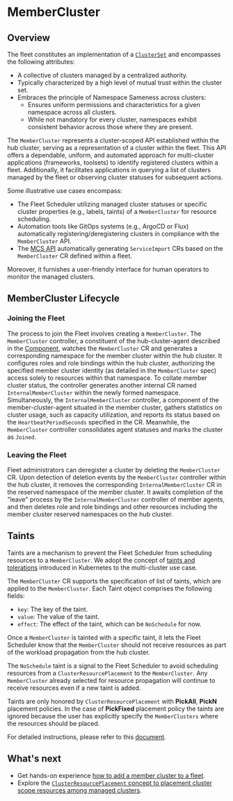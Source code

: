 # MemberCluster

## Overview

The fleet constitutes an implementation of a [`ClusterSet`](https://multicluster.sigs.k8s.io/api-types/cluster-set/) and 
encompasses the following attributes:
- A collective of clusters managed by a centralized authority.
- Typically characterized by a high level of mutual trust within the cluster set.
- Embraces the principle of Namespace Sameness across clusters:
  - Ensures uniform permissions and characteristics for a given namespace across all clusters.
  - While not mandatory for every cluster, namespaces exhibit consistent behavior across those where they are present.

The `MemberCluster` represents a cluster-scoped API established within the hub cluster, serving as a representation of 
a cluster within the fleet. This API offers a dependable, uniform, and automated approach for multi-cluster applications
(frameworks, toolsets) to identify registered clusters within a fleet. Additionally, it facilitates applications in querying
a list of clusters managed by the fleet or observing cluster statuses for subsequent actions.

Some illustrative use cases encompass:

- The Fleet Scheduler utilizing managed cluster statuses or specific cluster properties (e.g., labels, taints) of a `MemberCluster`
for resource scheduling.
- Automation tools like GitOps systems (e.g., ArgoCD or Flux) automatically registering/deregistering clusters in compliance
with the `MemberCluster` API.
- The [MCS API](https://multicluster.sigs.k8s.io/concepts/multicluster-services-api/) automatically generating `ServiceImport` CRs 
based on the `MemberCluster` CR defined within a fleet.

Moreover, it furnishes a user-friendly interface for human operators to monitor the managed clusters.

## MemberCluster Lifecycle

### Joining the Fleet

The process to join the Fleet involves creating a `MemberCluster`. The `MemberCluster` controller, a constituent of the 
hub-cluster-agent described in the [Component](../Components/README.md), watches the `MemberCluster` CR and generates 
a corresponding namespace for the member cluster within the hub cluster. It configures roles and role bindings within the
hub cluster, authorizing the specified member cluster identity (as detailed in the `MemberCluster` spec) access solely 
to resources within that namespace. To collate member cluster status, the controller generates another internal CR named
`InternalMemberCluster` within the newly formed namespace. Simultaneously, the `InternalMemberCluster` controller, a component
of the member-cluster-agent situated in the member cluster, gathers statistics on cluster usage, such as capacity utilization, 
and reports its status based on the `HeartbeatPeriodSeconds` specified in the CR. Meanwhile, the `MemberCluster` controller 
consolidates agent statuses and marks the cluster as `Joined`.

### Leaving the Fleet

Fleet administrators can deregister a cluster by deleting the `MemberCluster` CR. Upon detection of deletion events by 
the `MemberCluster` controller within the hub cluster, it removes the corresponding `InternalMemberCluster` CR in the 
reserved namespace of the member cluster. It awaits completion of the "leave" process by the `InternalMemberCluster` 
controller of member agents, and then deletes role and role bindings and other resources including the member cluster reserved
namespaces on the hub cluster.

## Taints

Taints are a mechanism to prevent the Fleet Scheduler from scheduling resources to a `MemberCluster`. We adopt the concept of 
[taints and tolerations](https://kubernetes.io/docs/concepts/scheduling-eviction/taint-and-toleration/) introduced in Kubernetes to 
the multi-cluster use case.

The `MemberCluster` CR supports the specification of list of taints, which are applied to the `MemberCluster`. Each Taint object comprises
the following fields:
- `key`: The key of the taint.
- `value`: The value of the taint.
- `effect`: The effect of the taint, which can be `NoSchedule` for now.

Once a `MemberCluster` is tainted with a specific taint, it lets the Fleet Scheduler know that the `MemberCluster` should not receive resources 
as part of the workload propagation from the hub cluster.

The `NoSchedule` taint is a signal to the Fleet Scheduler to avoid scheduling resources from a `ClusterResourcePlacement` to the `MemberCluster`.
Any `MemberCluster` already selected for resource propagation will continue to receive resources even if a new taint is added.

Taints are only honored by `ClusterResourcePlacement` with **PickAll**, **PickN** placement policies. In the case of **PickFixed** placement policy
the taints are ignored because the user has explicitly specify the `MemberClusters` where the resources should be placed.

For detailed instructions, please refer to this [document](../../howtos/taint-toleration.md).

## What's next
* Get hands-on experience [how to add a member cluster to a fleet](../../howtos/clusters.md).
* Explore the [`ClusterResourcePlacement` concept to placement cluster scope resources among managed clusters](../ClusterResourcePlacement/README.md).


